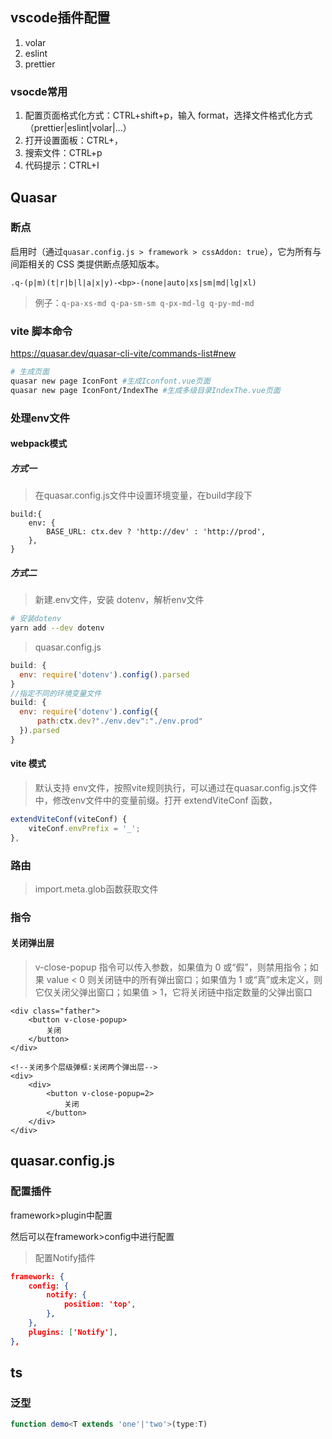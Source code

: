 ## vscode插件配置

1. volar
2. eslint
3. prettier

### vsocde常用

1. 配置页面格式化方式：CTRL+shift+p，输入 format，选择文件格式化方式（prettier|eslint|volar|...）
2. 打开设置面板：CTRL+，
3. 搜索文件：CTRL+p
3. 代码提示：CTRL+I

## Quasar

### 断点

启用时（通过`quasar.config.js > framework > cssAddon: true`），它为所有与间距相关的 CSS 类提供断点感知版本。

```
.q-(p|m)(t|r|b|l|a|x|y)-<bp>-(none|auto|xs|sm|md|lg|xl)
```

> 例子：`q-pa-xs-md q-pa-sm-sm q-px-md-lg q-py-md-md`

### vite 脚本命令

https://quasar.dev/quasar-cli-vite/commands-list#new

```bash
# 生成页面
quasar new page IconFont #生成Iconfont.vue页面
quasar new page IconFont/IndexThe #生成多级目录IndexThe.vue页面
```

### 处理env文件

#### webpack模式

##### 方式一

> 在quasar.config.js文件中设置环境变量，在build字段下

```JS
build:{
    env: {
        BASE_URL: ctx.dev ? 'http://dev' : 'http://prod',
    },
}
```

##### 方式二

> 新建.env文件，安装 dotenv，解析env文件

```bash
# 安装dotenv
yarn add --dev dotenv
```

> quasar.config.js

```js
build: {
  env: require('dotenv').config().parsed
}
//指定不同的环境变量文件
build: {
  env: require('dotenv').config({
      path:ctx.dev?"./env.dev":"./env.prod"
  }).parsed
}
```

#### vite 模式

> 默认支持 env文件，按照vite规则执行，可以通过在quasar.config.js文件中，修改env文件中的变量前缀。打开 extendViteConf 函数，

```js
extendViteConf(viteConf) {
    viteConf.envPrefix = '_';
},
```

### 路由

> import.meta.glob函数获取文件



### 指令

#### 关闭弹出层

> v-close-popup 指令可以传入参数，如果值为 0 或“假”，则禁用指令；如果 value < 0 则关闭链中的所有弹出窗口；如果值为 1 或“真”或未定义，则它仅关闭父弹出窗口；如果值 > 1，它将关闭链中指定数量的父弹出窗口

```vue
<div class="father">
    <button v-close-popup>
        关闭
    </button>
</div>

<!--关闭多个层级弹框:关闭两个弹出层-->
<div>
    <div>
        <button v-close-popup=2>
            关闭
        </button>
    </div>
</div>
```

## quasar.config.js

### 配置插件

framework>plugin中配置

然后可以在framework>config中进行配置

> 配置Notify插件

```json
framework: {
    config: {
        notify: {
            position: 'top',
        },
    },
    plugins: ['Notify'],
},
```



## ts

### 泛型

```ts
function demo<T extends 'one'|'two'>(type:T)
```

